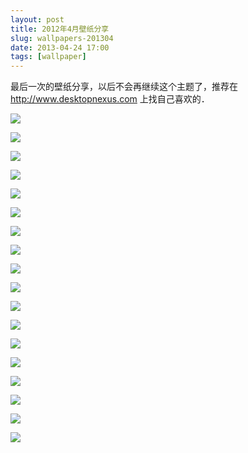 ```yaml
---
layout: post
title: 2012年4月壁纸分享
slug: wallpapers-201304
date: 2013-04-24 17:00
tags: [wallpaper]
---
```


最后一次的壁纸分享，以后不会再继续这个主题了，推荐在 <http://www.desktopnexus.com> 上找自己喜欢的．

<a href="http://abstract.desktopnexus.com/wallpaper/1419334/"><img src="http://cache.desktopnexus.com/thumbnails/1419334-bigthumbnail.jpg" border="0"></a>

<a href="http://abstract.desktopnexus.com/wallpaper/1433080/"><img src="http://cache.desktopnexus.com/thumbnails/1433080-bigthumbnail.jpg" border="0"></a>

<a href="http://abstract.desktopnexus.com/wallpaper/1434424/"><img src="http://cache.desktopnexus.com/thumbnails/1434424-bigthumbnail.jpg" border="0"></a>

<a href="http://abstract.desktopnexus.com/wallpaper/1435369/"><img src="http://cache.desktopnexus.com/thumbnails/1435369-bigthumbnail.jpg" border="0"></a>

<a href="http://animals.desktopnexus.com/wallpaper/1434110/"><img src="http://cache.desktopnexus.com/thumbnails/1434110-bigthumbnail.jpg" border="0"></a>

<a href="http://anime.desktopnexus.com/wallpaper/1418934/"><img src="http://cache.desktopnexus.com/thumbnails/1418934-bigthumbnail.jpg" border="0"></a>

<a href="http://anime.desktopnexus.com/wallpaper/1430692/"><img src="http://cache.desktopnexus.com/thumbnails/1430692-bigthumbnail.jpg" border="0"></a>

<a href="http://anime.desktopnexus.com/wallpaper/1430977/"><img src="http://cache.desktopnexus.com/thumbnails/1430977-bigthumbnail.jpg" border="0"></a>

<a href="http://anime.desktopnexus.com/wallpaper/1433115/"><img src="http://cache.desktopnexus.com/thumbnails/1433115-bigthumbnail.jpg" border="0"></a>

<a href="http://nature.desktopnexus.com/wallpaper/1416256/"><img src="http://cache.desktopnexus.com/thumbnails/1416256-bigthumbnail.jpg" border="0"></a>

<a href="http://nature.desktopnexus.com/wallpaper/1420279/"><img src="http://cache.desktopnexus.com/thumbnails/1420279-bigthumbnail.jpg" border="0"></a>

<a href="http://nature.desktopnexus.com/wallpaper/1421084/"><img src="http://cache.desktopnexus.com/thumbnails/1421084-bigthumbnail.jpg" border="0"></a>

<a href="http://nature.desktopnexus.com/wallpaper/1421439/"><img src="http://cache.desktopnexus.com/thumbnails/1421439-bigthumbnail.jpg" border="0"></a>

<a href="http://people.desktopnexus.com/wallpaper/1412857/"><img src="http://cache.desktopnexus.com/thumbnails/1412857-bigthumbnail.jpg" border="0"></a>

<a href="http://people.desktopnexus.com/wallpaper/1417208/"><img src="http://cache.desktopnexus.com/thumbnails/1417208-bigthumbnail.jpg" border="0"></a>

<a href="http://people.desktopnexus.com/wallpaper/1421223/"><img src="http://cache.desktopnexus.com/thumbnails/1421223-bigthumbnail.jpg" border="0"></a>

<a href="http://people.desktopnexus.com/wallpaper/1435014/"><img src="http://cache.desktopnexus.com/thumbnails/1435014-bigthumbnail.jpg" border="0"></a>

<a href="http://people.desktopnexus.com/wallpaper/1435537/"><img src="http://cache.desktopnexus.com/thumbnails/1435537-bigthumbnail.jpg" border="0"></a>

